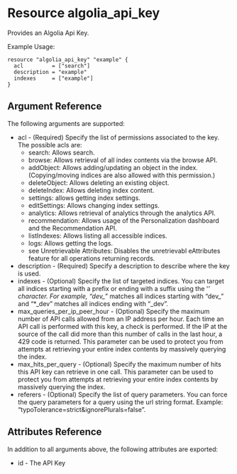 # Resource algolia_api_key

Provides an Algolia Api Key.

Example Usage:

````hcl-terraform
resource "algolia_api_key" "example" {
  acl         = ["search"]
  description = "example"
  indexes     = ["example"]
}
````

## Argument Reference

The following arguments are supported:
- acl - (Required) Specify the list of permissions associated to the key. The possible acls are:
  - search: Allows search.
  - browse: Allows retrieval of all index contents via the browse API.
  - addObject: Allows adding/updating an object in the index. (Copying/moving indices are also allowed with this permission.)
  - deleteObject: Allows deleting an existing object.
  - deleteIndex: Allows deleting index content.
  - settings: allows getting index settings.
  - editSettings: Allows changing index settings.
  - analytics: Allows retrieval of analytics through the analytics API.
  - recommendation: Allows usage of the Personalization dashboard and the Recommendation API.
  - listIndexes: Allows listing all accessible indices.
  - logs: Allows getting the logs.
  - see Unretrievable Attributes: Disables the unretrievabl eAttributes feature for all operations returning records.
- description - (Required) Specify a description to describe where the key is used.
- indexes - (Optional) Specify the list of targeted indices. You can target all indices starting with a prefix or ending with a suffix using the ‘*’ character. For example, “dev_*” matches all indices starting with “dev_” and “*_dev” matches all indices ending with “_dev”.
- max_queries_per_ip_peer_hour - (Optional) Specify the maximum number of API calls allowed from an IP address per hour. Each time an API call is performed with this key, a check is performed. If the IP at the source of the call did more than this number of calls in the last hour, a 429 code is returned. This parameter can be used to protect you from attempts at retrieving your entire index contents by massively querying the index.
- max_hits_per_query - (Optional) Specify the maximum number of hits this API key can retrieve in one call. This parameter can be used to protect you from attempts at retrieving your entire index contents by massively querying the index.
- referers - (Optional) Specify the list of query parameters. You can force the query parameters for a query using the url string format. Example: “typoTolerance=strict&ignorePlurals=false”.

## Attributes Reference

In addition to all arguments above, the following attributes are exported:
- id - The API Key
